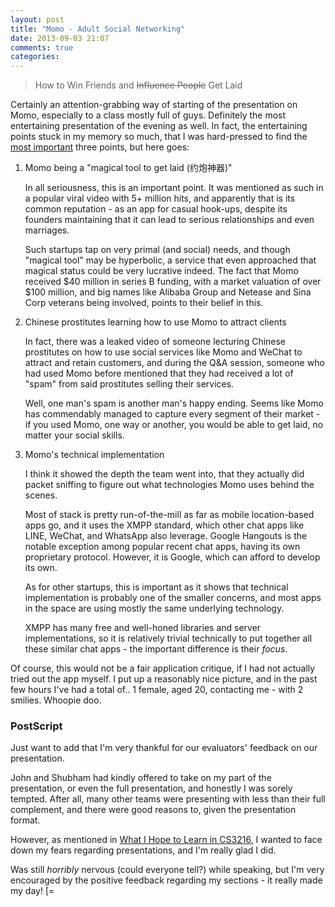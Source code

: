 ```yaml
---
layout: post
title: "Momo - Adult Social Networking"
date: 2013-09-03 21:07
comments: true
categories: 
---
```


> How to Win Friends and ~~Influence People~~ Get Laid

Certainly an attention-grabbing way of starting of the presentation on Momo, especially to a class mostly full of guys. Definitely the most entertaining presentation of the evening as well. In fact, the entertaining points stuck in my memory so much, that I was hard-pressed to find the <u>most important</u> three points, but here goes:

1. Momo being a "magical tool to get laid (约炮神器)"

	In all seriousness, this is an important point. It was mentioned as such in a popular viral video with 5+ million hits, and apparently that is its common reputation - as an app for casual hook-ups, despite its founders maintaining that it can lead to serious relationships and even marriages.

	Such startups tap on very primal (and social) needs, and though "magical tool" may be hyperbolic, a service that even approached that magical status could be very lucrative indeed. The fact that Momo received $40 million in series B funding, with a market valuation of over $100 million, and big names like Alibaba Group and Netease and Sina Corp veterans being involved, points to their belief in this.

2. Chinese prostitutes learning how to use Momo to attract clients

	In fact, there was a leaked video of someone lecturing Chinese prostitutes on how to use social services like Momo and WeChat to attract and retain customers, and during the Q&A session, someone who had used Momo before mentioned that they had received a lot of "spam" from said prostitutes selling their services.

	Well, one man's spam is another man's happy ending. Seems like Momo has commendably managed to capture every segment of their market - if you used Momo, one way or another, you would be able to get laid, no matter your social skills.

3. Momo's technical implementation

	I think it showed the depth the team went into, that they actually did packet sniffing to figure out what technologies Momo uses behind the scenes.

	Most of stack is pretty run-of-the-mill as far as mobile location-based apps go, and it uses the XMPP standard, which other chat apps like LINE, WeChat, and WhatsApp also leverage. Google Hangouts is the notable exception among popular recent chat apps, having its own proprietary protocol. However, it is Google, which can afford to develop its own.

	As for other startups, this is important as it shows that technical implementation is probably one of the smaller concerns, and most apps in the space are using mostly the same underlying technology.

	XMPP has many free and well-honed libraries and server implementations, so it is relatively trivial technically to put together all these similar chat apps - the important difference is their *focus*.

Of course, this would not be a fair application critique, if I had not actually tried out the app myself. I put up a reasonably nice picture, and in the past few hours I've had a total of.. 1 female, aged 20, contacting me - with 2 smilies. Whoopie doo.

### PostScript

Just want to add that I'm very thankful for our evaluators' feedback on our presentation.

John and Shubham had kindly offered to take on my part of the presentation, or even the full presentation, and honestly I was sorely tempted. After all, many other teams were presenting with less than their full complement, and there were good reasons to, given the presentation format.

However, as mentioned in [What I Hope to Learn in CS3216](/2013/08/10/what-i-hope-to-learn-in-cs3216/), I wanted to face down my fears regarding presentations, and I'm really glad I did.

Was still *horribly* nervous (could everyone tell?) while speaking, but I'm very encouraged by the positive feedback regarding my sections - it really made my day! [=